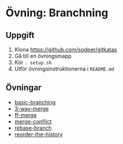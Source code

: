 # Övning: Branchning

## Uppgift

1. Klona https://github.com/sodper/gitkatas
2. Gå till en övningsmapp
3. Kör `. setup.sh`
4. Utför övningsinstruktionerna i `README.md`

## Övningar

* [basic-branching](https://github.com/sodper/gitkatas/tree/master/basic-branching)
* [3-way-merge](https://github.com/sodper/gitkatas/tree/master/3-way-merge)
* [ff-merge](https://github.com/sodper/gitkatas/tree/master/ff-merge)
* [merge-conflict](https://github.com/sodper/gitkatas/tree/master/merge-conflict)
* [rebase-branch](https://github.com/sodper/gitkatas/tree/master/rebase-branch)
* [reorder-the-history](https://github.com/sodper/gitkatas/tree/master/reorder-the-history)
